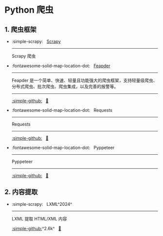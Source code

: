 # Python 爬虫

## 1. 爬虫框架

<div class="grid cards" markdown>

- :simple-scrapy: &nbsp; [Scrapy](https://docs.scrapy.org/en/latest)

    ---
    Scrapy 爬虫

- :fontawesome-solid-map-location-dot: &nbsp; [Feapder](https://feapder.com)

    ---
    Feapder 是一个简单、快速、轻量且功能强大的爬虫框架，支持轻量级爬虫、分布式爬虫、批次爬虫、爬虫集成，以及完善的报警等。

    ---
    [:simple-github:](https://github.com/Boris-code/feapder) &nbsp;
    [:bookmark:](https://feapder.com/#/README)

- :fontawesome-solid-map-location-dot: &nbsp; Requests

    ---
    Requests

    ---
    [:simple-github:](https://github.com/psf/requests) &nbsp;
    [:bookmark:](https://requests.readthedocs.io/projects/cn/zh-cn/latest)

- :fontawesome-solid-map-location-dot: &nbsp; Pyppeteer

    ---
    Pyppeteer

    ---
    [:simple-github:](https://github.com/pyppeteer/pyppeteer) &nbsp;
    [:bookmark:](https://pyppeteer.github.io/pyppeteer)

</div>



## 2. 内容提取

<div class="grid cards" markdown>

- :simple-scrapy: &nbsp; LXML^2024^

    ---
    LXML 提取 HTML/XML 内容

    [:simple-github:](https://github.com/lxml/lxml)^2.6k^ &nbsp;
    [:bookmark:](hhttps://lxml.de)

</div>

